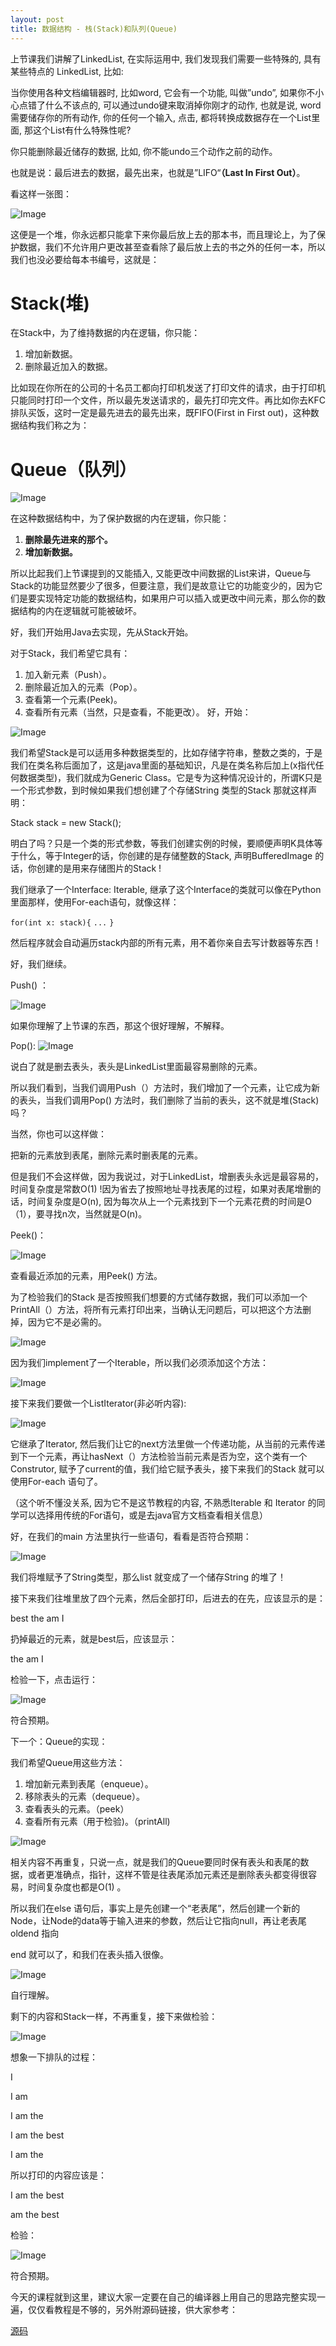 ```yaml
---
layout: post
title: 数据结构 - 栈(Stack)和队列(Queue)
---
```

上节课我们讲解了LinkedList, 在实际运用中, 我们发现我们需要一些特殊的, 具有某些特点的 LinkedList, 比如:

当你使用各种文档编辑器时, 比如word, 它会有一个功能, 叫做”undo”, 如果你不小心点错了什么不该点的, 可以通过undo键来取消掉你刚才的动作, 也就是说, word需要储存你的所有动作, 你的任何一个输入, 点击, 都将转换成数据存在一个List里面, 那这个List有什么特殊性呢?

你只能删除最近储存的数据, 比如, 你不能undo三个动作之前的动作。

也就是说：最后进去的数据，最先出来，也就是”LIFO“**（Last In First Out）**。

看这样一张图：

![Image](https://pic2.zhimg.com/80/v2-0953f3a5276545fc3f9e0ddbf37d9a69_hd.jpg)

这便是一个堆，你永远都只能拿下来你最后放上去的那本书，而且理论上，为了保护数据，我们不允许用户更改甚至查看除了最后放上去的书之外的任何一本，所以我们也没必要给每本书编号，这就是：

# Stack(堆)

在Stack中，为了维持数据的内在逻辑，你只能：

1. 增加新数据。
2. 删除最近加入的数据。

比如现在你所在的公司的十名员工都向打印机发送了打印文件的请求，由于打印机只能同时打印一个文件，所以最先发送请求的，最先打印完文件。再比如你去KFC排队买饭，这时一定是最先进去的最先出来，既FIFO(First in First out)，这种数据结构我们称之为：

# Queue（队列）

![Image](https://pic3.zhimg.com/80/v2-33d10afef38886a9987b865c8e56dd52_hd.jpg)

在这种数据结构中，为了保护数据的内在逻辑，你只能：

1. **删除最先进来的那个。**
2. **增加新数据。**

所以比起我们上节课提到的又能插入, 又能更改中间数据的List来讲，Queue与Stack的功能显然要少了很多，但要注意，我们是故意让它的功能变少的，因为它们是要实现特定功能的数据结构，如果用户可以插入或更改中间元素，那么你的数据结构的内在逻辑就可能被破坏。

好，我们开始用Java去实现，先从Stack开始。

对于Stack，我们希望它具有：

1. 加入新元素（Push）。
2. 删除最近加入的元素（Pop）。
3. 查看第一个元素(Peek)。
4. 查看所有元素（当然，只是查看，不能更改）。
好，开始：

![Image](https://pic1.zhimg.com/80/v2-5202c64c4842167bf02274c3657e4998_hd.jpg)

我们希望Stack是可以适用多种数据类型的，比如存储字符串，整数之类的，于是我们在类名称后面加了<K>，这是java里面的基础知识，凡是在类名称后加上<X>(x指代任何数据类型)，我们就成为Generic Class。它是专为这种情况设计的，所谓K只是一个形式参数，到时候如果我们想创建了个存储String 类型的Stack 那就这样声明：

Stack<String> stack = new Stack<String>();

明白了吗？<K>只是一个类的形式参数，等我们创建实例的时候，要顺便声明K具体等于什么，等于Integer的话，你创建的是存储整数的Stack, 声明BufferedImage 的话，你创建的是用来存储图片的Stack !

我们继承了一个Interface: Iterable, 继承了这个Interface的类就可以像在Python里面那样，使用For-each语句，就像这样：

`for(int x: stack){`
`...`
`}`

然后程序就会自动遍历stack内部的所有元素，用不着你亲自去写计数器等东西！

好，我们继续。

Push() ：

![Image](https://pic4.zhimg.com/80/v2-0c97af0eeb43dd44d1d52534b1a5c44f_hd.jpg)

如果你理解了上节课的东西，那这个很好理解，不解释。

Pop():
![Image](https://pic1.zhimg.com/80/v2-c019f3666ef3fd2ab5785019ed9b5960_hd.jpg)

说白了就是删去表头，表头是LinkedList里面最容易删除的元素。

所以我们看到，当我们调用Push（）方法时，我们增加了一个元素，让它成为新的表头，当我们调用Pop() 方法时，我们删除了当前的表头，这不就是堆(Stack)吗？

当然，你也可以这样做：

把新的元素放到表尾，删除元素时删表尾的元素。

但是我们不会这样做，因为我说过，对于LinkedList，增删表头永远是最容易的，时间复杂度是常数O(1) !因为省去了按照地址寻找表尾的过程，如果对表尾增删的话，时间复杂度是O(n), 因为每次从上一个元素找到下一个元素花费的时间是O（1），要寻找n次，当然就是O(n)。

Peek()：

![Image](https://pic3.zhimg.com/80/v2-82aeccd181b0ced5a5e9b55c1d19b406_hd.jpg)

查看最近添加的元素，用Peek() 方法。

为了检验我们的Stack 是否按照我们想要的方式储存数据，我们可以添加一个PrintAll（）方法，将所有元素打印出来，当确认无问题后，可以把这个方法删掉，因为它不是必需的。

![Image](https://pic2.zhimg.com/80/v2-b5c166580ca2c420a23944f5e9127791_hd.jpg)

因为我们implement了一个Iterable，所以我们必须添加这个方法：

![Image](https://pic4.zhimg.com/80/v2-9368fc2b351d443684ca983426fa81c7_hd.jpg)

接下来我们要做一个ListIterator(非必听内容):

![Image](https://pic3.zhimg.com/80/v2-85cef0cdd5b3292cf2a573b0b76d40f6_hd.jpg)

它继承了Iterator, 然后我们让它的next方法里做一个传递功能，从当前的元素传递到下一个元素，再让hasNext（）方法检验当前元素是否为空，这个类有一个Construtor, 赋予了current的值，我们给它赋予表头，接下来我们的Stack 就可以使用For-each 语句了。

（这个听不懂没关系, 因为它不是这节教程的内容, 不熟悉Iterable 和 Iterator 的同学可以选择用传统的For语句，或是去java官方文档查看相关信息）

好，在我们的main 方法里执行一些语句，看看是否符合预期：

![Image](https://pic4.zhimg.com/80/v2-202d88cbd575cbc8e62be46a774615cf_hd.jpg)

我们将堆赋予了String类型，那么list 就变成了一个储存String 的堆了！

接下来我们往堆里放了四个元素，然后全部打印，后进去的在先，应该显示的是：

best the am I

扔掉最近的元素，就是best后，应该显示：

the am I

检验一下，点击运行：

![Image](https://pic1.zhimg.com/80/v2-6a09445036e9c657e05c9ce56d9aaa2c_hd.jpg)

符合预期。

下一个：Queue的实现：

我们希望Queue用这些方法：

1. 增加新元素到表尾（enqueue）。
2. 移除表头的元素（dequeue）。
3. 查看表头的元素。（peek）
4. 查看所有元素（用于检验)。（printAll)

![Image](https://pic4.zhimg.com/80/v2-f850fca5e09f68610e71bb0a82e0066b_hd.jpg)

相关内容不再重复，只说一点，就是我们的Queue要同时保有表头和表尾的数据，或者更准确点，指针，这样不管是往表尾添加元素还是删除表头都变得很容易，时间复杂度也都是O(1) 。

所以我们在else 语句后，事实上是先创建一个“老表尾”，然后创建一个新的Node，让Node的data等于输入进来的参数，然后让它指向null，再让老表尾 oldend 指向

end 就可以了，和我们在表头插入很像。

![Image](https://pic3.zhimg.com/80/v2-ac139d1372691f56228fd55b0dd6a382_hd.jpg)

自行理解。

剩下的内容和Stack一样，不再重复，接下来做检验：

![Image](https://pic4.zhimg.com/80/v2-050989957a579f2cdad5b54ddc5c8d6b_hd.jpg)

想象一下排队的过程：

I

I am

I am the

I am the best

I am the

所以打印的内容应该是：

I am the best

am the best

检验：

![Image](https://pic4.zhimg.com/80/v2-a3c8cb2d8879b3ad7e312aaf68f2cb8b_hd.jpg)

符合预期。

今天的课程就到这里，建议大家一定要在自己的编译器上用自己的思路完整实现一遍，仅仅看教程是不够的，另外附源码链接，供大家参考：

[源码](https://pan.baidu.com/s/1AKcS9AvsydICgCXWcOaITA)
​